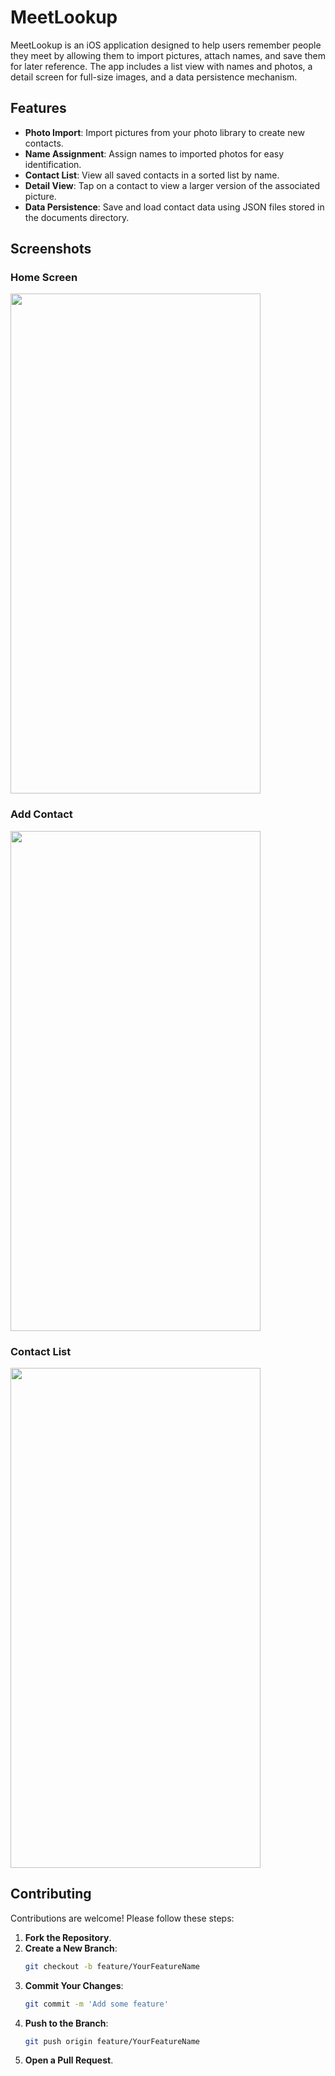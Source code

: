 # MeetLookup

MeetLookup is an iOS application designed to help users remember people they meet by allowing them to import pictures, attach names, and save them for later reference. The app includes a list view with names and photos, a detail screen for full-size images, and a data persistence mechanism.

## Features

- **Photo Import**: Import pictures from your photo library to create new contacts.
- **Name Assignment**: Assign names to imported photos for easy identification.
- **Contact List**: View all saved contacts in a sorted list by name.
- **Detail View**: Tap on a contact to view a larger version of the associated picture.
- **Data Persistence**: Save and load contact data using JSON files stored in the documents directory.

## Screenshots

### Home Screen

<img src="https://github.com/user-attachments/assets/ec7c9be4-cc44-4f31-b16c-4cde94b3ccd2" width="400" height="800">


### Add Contact

<img src="https://github.com/user-attachments/assets/adc5aa31-f084-4a0a-9825-09837924ca6d" width="400" height="800">


### Contact List

<img src="https://github.com/user-attachments/assets/0a0ecfa8-b124-4d5a-a5a5-4e8b01019ed2" width="400" height="800">



## Contributing

Contributions are welcome! Please follow these steps:

1. **Fork the Repository**.
2. **Create a New Branch**:
   ```bash
   git checkout -b feature/YourFeatureName
   ```
3. **Commit Your Changes**:
   ```bash
   git commit -m 'Add some feature'
   ```
4. **Push to the Branch**:
   ```bash
   git push origin feature/YourFeatureName
   ```
5. **Open a Pull Request**.
